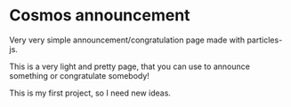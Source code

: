 # Cosmos announcement
Very very simple announcement/congratulation page made with particles-js.

This is a very light and pretty page, that you can use to announce something or congratulate somebody!

This is my first project, so I need new ideas.
